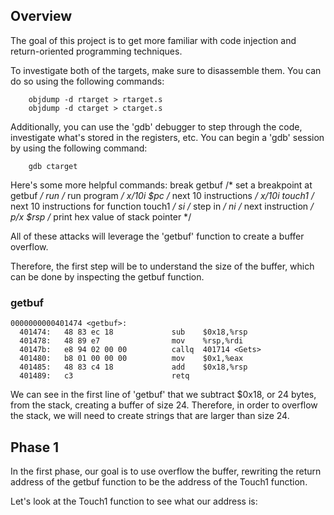 ## Overview

The goal of this project is to get more familiar with code injection and return-oriented programming techniques. 

To investigate both of the targets, make sure to disassemble them. You can do so using the following commands: 

        objdump -d rtarget > rtarget.s
        objdump -d ctarget > ctarget.s
        
Additionally, you can use the 'gdb' debugger to step through the code, investigate what's stored in the registers, etc. 
You can begin a 'gdb' session by using the following command: 

        gdb ctarget
        
Here's some more helpful commands: 
        break getbuf    /* set a breakpoint at getbuf */
        run             /* run program */
        x/10i $pc       /* next 10 instructions */
        x/10i touch1    /* next 10 instructions for function touch1 */
        si              /* step in */
        ni              /* next instruction */
        p/x $rsp        /* print hex value of stack pointer */


All of these attacks will leverage the 'getbuf' function to create a buffer overflow. 

Therefore, the first step will be to understand the size of the buffer, which can be done by inspecting the getbuf function. 

### getbuf

    0000000000401474 <getbuf>:
      401474:	48 83 ec 18          	sub    $0x18,%rsp
      401478:	48 89 e7             	mov    %rsp,%rdi
      40147b:	e8 94 02 00 00       	callq  401714 <Gets>
      401480:	b8 01 00 00 00       	mov    $0x1,%eax
      401485:	48 83 c4 18          	add    $0x18,%rsp
      401489:	c3                   	retq   
  
We can see in the first line of 'getbuf' that we subtract $0x18, or 24 bytes, from the stack, creating a buffer of size 24. Therefore, in order to overflow the stack, we will need to create strings that are larger than size 24. 

## Phase 1
In the first phase, our goal is to use overflow the buffer, rewriting the return address of the getbuf function to be the address of the Touch1 function. 

Let's look at the Touch1 function to see what our address is: 

